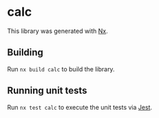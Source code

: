 # calc

This library was generated with [Nx](https://nx.dev).

## Building

Run `nx build calc` to build the library.

## Running unit tests

Run `nx test calc` to execute the unit tests via [Jest](https://jestjs.io).
